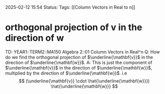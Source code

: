 2025-02-12 15:54
Status: 
Tags: [[Column Vectors in Real to n]]
# orthogonal projection of v in the direction of w

TD: YEAR1::TERM2::MA150 Algebra 2::01 Column Vectors in Real^n 
Q: How do we find the orthogonal projection of $\underline{\mathbf{v}}$ in the direction of $\underline{\mathbf{w}}$.
A: This is just the component of $\underline{\mathbf{v}}$ in the direction of $\underline{\mathbf{w}}$, multiplied by the direction of $\underline{\mathbf{w}}$. i.e $$
(\underline{\mathbf{v}} \cdot \hat{\underline{\mathbf{w}}}) \hat{\underline{\mathbf{w}}}
$$
<!--ID: 1739375826154-->

